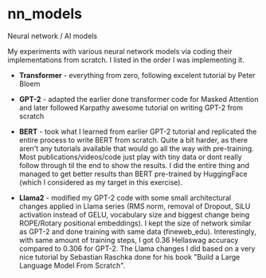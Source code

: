 # nn_models
Neural network / AI models

My experiments with various neural network models via coding their implementations from scratch. I listed in the order I was implementing it.

- **Transformer** - everything from zero, following excelent tutorial by Peter Bloem

- **GPT-2** - adapted the earlier done transformer code for Masked Attention and later followed Karpathy awesome tutorial on writing GPT-2 from scratch

- **BERT** - took what I learned from earlier GPT-2 tutorial and replicated the entire process to write BERT from scratch. Quite a bit harder, as there aren't any tutorials available that would go all the way with pre-training. Most publications/videos/code just play with tiny data or dont really follow through til the end to show the results. I did the entire thing and managed to get better results than BERT pre-trained by HuggingFace (which I considered as my target in this exercise).

- **Llama2** - modified my GPT-2 code with some small architectural changes applied in Llama series (RMS norm, removal of Dropout, SiLU activation instead of GELU, vocabulary size and biggest change being ROPE/Rotary positional embeddings). I kept the size of network similar as GPT-2 and done training with same data (fineweb_edu). Interestingly, with same amount of training steps, I got 0.36 Hellaswag accuracy compared to 0.306 for GPT-2. The Llama changes I did based on a very nice tutorial by Sebastian Raschka done for his book "Build a Large Language Model From Scratch".